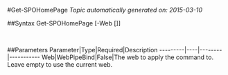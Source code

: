 #Get-SPOHomePage
*Topic automatically generated on: 2015-03-10*


##Syntax
    Get-SPOHomePage [-Web [<WebPipeBind>]]

&nbsp;

##Parameters
Parameter|Type|Required|Description
---------|----|--------|-----------
Web|WebPipeBind|False|The web to apply the command to. Leave empty to use the current web.
